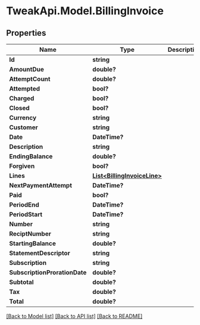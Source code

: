 # TweakApi.Model.BillingInvoice
## Properties

Name | Type | Description | Notes
------------ | ------------- | ------------- | -------------
**Id** | **string** |  | 
**AmountDue** | **double?** |  | [optional] 
**AttemptCount** | **double?** |  | [optional] 
**Attempted** | **bool?** |  | [optional] 
**Charged** | **bool?** |  | [optional] 
**Closed** | **bool?** |  | [optional] 
**Currency** | **string** |  | [optional] 
**Customer** | **string** |  | [optional] 
**Date** | **DateTime?** |  | [optional] 
**Description** | **string** |  | [optional] 
**EndingBalance** | **double?** |  | [optional] 
**Forgiven** | **bool?** |  | [optional] 
**Lines** | [**List&lt;BillingInvoiceLine&gt;**](BillingInvoiceLine.md) |  | [optional] 
**NextPaymentAttempt** | **DateTime?** |  | [optional] 
**Paid** | **bool?** |  | [optional] 
**PeriodEnd** | **DateTime?** |  | [optional] 
**PeriodStart** | **DateTime?** |  | [optional] 
**Number** | **string** |  | [optional] 
**ReciptNumber** | **string** |  | [optional] 
**StartingBalance** | **double?** |  | [optional] 
**StatementDescriptor** | **string** |  | [optional] 
**Subscription** | **string** |  | [optional] 
**SubscriptionProrationDate** | **double?** |  | [optional] 
**Subtotal** | **double?** |  | [optional] 
**Tax** | **double?** |  | [optional] 
**Total** | **double?** |  | [optional] 

[[Back to Model list]](../README.md#documentation-for-models) [[Back to API list]](../README.md#documentation-for-api-endpoints) [[Back to README]](../README.md)

